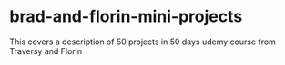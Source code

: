 # brad-and-florin-mini-projects
This covers a description of 50 projects in 50 days udemy course from Traversy and Florin
